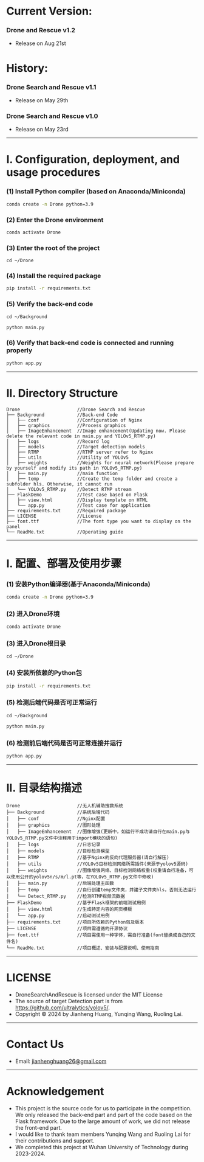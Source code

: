 # Current Version:
### Drone and Rescue v1.2
- Release on Aug 21st
# History:
### Drone Search and Rescue v1.1
- Release on May 29th
### Drone Search and Rescue v1.0
- Release on May 23rd
---
# I. Configuration, deployment, and usage procedures

### (1) Install Python compiler (based on Anaconda/Miniconda)
```bash
conda create -n Drone python=3.9
```
### (2) Enter the Drone environment
```bash
conda activate Drone
```
### (3) Enter the root of the project
```
cd ~/Drone
```
### (4) Install the required package
```bash
pip install -r requirements.txt
```
### (5) Verify the back-end code
```
cd ~/Background
```
```bash
python main.py
```
### (6) Verify that back-end code is connected and running properly
```bash
python app.py
```
---
# II. Directory Structure
```
Drone                     //Drone Search and Rescue
├── Background            //Back-end Code
│   ├── conf              //Configuration of Nginx
│   ├── graphics          //Process graphics
│   ├── ImageEnhancement  //Image enhancement(Updating now. Please delete the relevant code in main.py and YOLOv5_RTMP.py)
│   ├── logs              //Record log
│   ├── models            //Target detection models
│   ├── RTMP              //RTMP server refer to Nginx
│   ├── utils             //Utility of YOLOv5
│   ├── weights           //Weights for neural network(Please prepare by yourself and modify its path in YOLOv5_RTMP.py)
│   ├── main.py           //main function
│   ├── temp              //Create the temp folder and create a subfolder hls. Otherwise, it cannot run
│   └── YOLOv5_RTMP.py    //Detect RTMP stream
├── FlaskDemo             //Test case based on Flask
│   ├── view.html         //Display template on HTML
│   └── app.py            //Test case for application
├── requirements.txt      //Required package
├── LICENSE               //License
├── font.ttf              //The font type you want to display on the panel
└── ReadMe.txt            //Operating guide
```
---
# I. 配置、部署及使用步骤

### (1) 安装Python编译器(基于Anaconda/Miniconda)
```bash
conda create -n Drone python=3.9
```
### (2) 进入Drone环境
```bash
conda activate Drone
```
### (3) 进入Drone根目录
```
cd ~/Drone
```
### (4) 安装所依赖的Python包
```bash
pip install -r requirements.txt
```
### (5) 检测后端代码是否可正常运行
```
cd ~/Background
```
```bash
python main.py
```
### (6) 检测前后端代码是否可正常连接并运行
```bash
python app.py
```
---
# II. 目录结构描述
```
Drone                     //无人机辅助搜救系统
├── Background            //系统后端代码
│   ├── conf              //Nginx配置
│   ├── graphics          //图形处理
│   ├── ImageEnhancement  //图像增强(更新中，如运行不成功请自行在main.py与YOLOv5_RTMP.py文件中注释用于import模块的语句)
│   ├── logs              //日志记录
│   ├── models            //目标检测模型
│   ├── RTMP              //基于Nginx的反向代理服务器(请自行解压)
│   ├── utils             //YOLOv5目标检测网络所需插件(来源于yolov5源码)
│   ├── weights           //图像增强网络、目标检测网络权重(权重请自行准备，可以使用公开的yolov5n/s/m/l.pt等，在YOLOv5_RTMP.py文件中修改)
│   ├── main.py           //后端处理主函数
│   ├── temp              //自行创建temp文件夹，并建子文件夹hls，否则无法运行
│   └── Detect_RTMP.py    //检测RTMP视频流数据
├── FlaskDemo             //基于Flask框架的前端测试用例
│   ├── view.html         //生成特定内容的网页模板
│   └── app.py            //启动测试用例
├── requirements.txt      //项目所依赖的Python包及版本
├── LICENSE               //项目需遵循的开源协议
├── font.ttf              //项目需使用一种字体，需自行准备(font替换成自己的文件名)
└── ReadMe.txt            //项目概述、安装与配置说明、使用指南
```
---
# LICENSE
- DroneSearchAndRescue is licensed under the MIT License
- The source of target Detection part is from https://github.com/ultralytics/yolov5/.
- Copyright © 2024 by Jianheng Huang, Yunqing Wang, Ruoling Lai.
---
# Contact Us
- Email: [jianhenghuang26@gmail.com](jianhenghuang26@gmail.com)
---
# Acknowledgement
- This project is the source code for us to participate in the competition. We only released the back-end part and part of the code based on the Flask framework. Due to the large amount of work, we did not release the front-end part.
- I would like to thank team members Yunqing Wang and Ruoling Lai for their contributions and support.
- We completed this project at Wuhan University of Technology during 2023-2024.